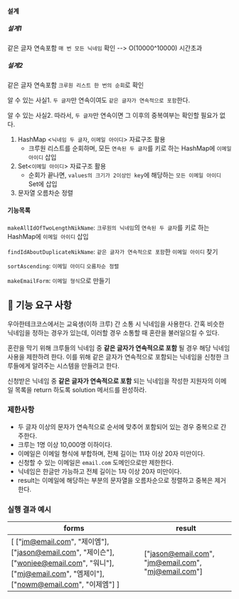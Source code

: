 #### 설계

##### 설계1

같은 글자 연속포함 `매 번 모든 닉네임` 확인 --> O(10000^10000) 시간초과

##### 설계2

같은 글자 연속포함 `크루원 리스트 한 번의 순회`로 확인

알 수 있는 사실1. `두 글자`만 연속이여도 `같은 글자가 연속적으로 포함`한다.

알 수 있는 사실2. 따라서, `두 글자`만 연속이면 그 이후의 중복여부는 확인할 필요가 없다.

1. HashMap <`닉네임 두 글자`, `이메일 아이디`> 자료구조 활용
   - 크루원 리스트를 순회하며, 모든 `연속된 두 글자`를 키로 하는 HashMap에 `이메일 아이디` 삽입
2. Set<`이메일 아이디`> 자료구조 활용
   - 순회가 끝나면, `values의 크기가 2이상인 key`에 해당하는 `모든 이메일 아이디` Set에 삽입
3. 문자열 오름차순 정렬



#### 기능목록

`makeAllIdOfTwoLengthNikName`: `크루원의 닉네임`의 `연속된 두 글자`를 키로 하는 HashMap에 `이메일 아이디` 삽입

`findIdAboutDuplicateNikName`: `같은 글자가 연속적으로 포함`한 `이메일 아이디` 찾기

`sortAscending`: `이메일 아이디` `오름차순 정렬`

`makeEmailForm`: `이메일 형식`으로 만들기



 

## 🚀 기능 요구 사항

우아한테크코스에서는 교육생(이하 크루) 간 소통 시 닉네임을 사용한다. 간혹 비슷한 닉네임을 정하는 경우가 있는데, 이러할 경우 소통할 때 혼란을 불러일으킬 수 있다.

혼란을 막기 위해 크루들의 닉네임 중 **같은 글자가 연속적으로 포함** 될 경우 해당 닉네임 사용을 제한하려 한다. 이를 위해 같은 글자가 연속적으로 포함되는 닉네임을 신청한 크루들에게 알려주는 시스템을 만들려고 한다.


신청받은 닉네임 중 **같은 글자가 연속적으로 포함** 되는 닉네임을 작성한 지원자의 이메일 목록을 return 하도록 solution 메서드를 완성하라.

### 제한사항

- 두 글자 이상의 문자가 연속적으로 순서에 맞추어 포함되어 있는 경우 중복으로 간주한다.
- 크루는 1명 이상 10,000명 이하이다.
- 이메일은 이메일 형식에 부합하며, 전체 길이는 11자 이상 20자 미만이다.
- 신청할 수 있는 이메일은 `email.com` 도메인으로만 제한한다.
- 닉네임은 한글만 가능하고 전체 길이는 1자 이상 20자 미만이다.
- result는 이메일에 해당하는 부분의 문자열을 오름차순으로 정렬하고 중복은 제거한다.

### 실행 결과 예시

| forms | result |
| --- | --- |
| [ ["jm@email.com", "제이엠"], ["jason@email.com", "제이슨"], ["woniee@email.com", "워니"], ["mj@email.com", "엠제이"], ["nowm@email.com", "이제엠"] ] | ["jason@email.com", "jm@email.com", "mj@email.com"] |

